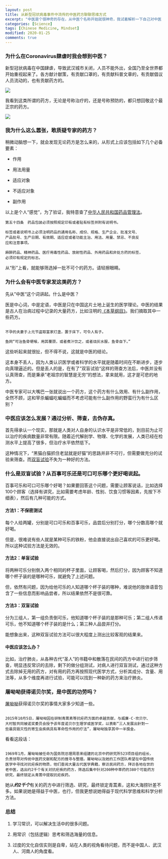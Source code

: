 ```yaml
---
layout: post
title: 从新型冠状病毒事件中流传的中医药方聊聊思维方式
excerpt: "中医是个很神奇的存在，从中医个名称开始就很神奇，我试着解析一下自己对中医（主要是思维模式）的理解。"
categories: [Science]
tags: [Chinese Medicine, Mindset]
modified: 2020-01-25
comments: true
---
```



### 为什么在Coronavirus肆虐时我会想到中医？

新型冠状病毒在中国肆虐，导致武汉城市关闭，人员不能外出，全国乃至全世界都开始重视起来了。各方献计献策，有贡献口罩的，有贡献科普文章的，有贡献倡议人员流动的，也有贡献药方的。

![](/img/202001251.png)

我看到这类所谓的药方，无论是号称治疗的，还是号称预防的，都只想回敬这个最正宗的药方。

![](/img/202001252.png)

### 我为什么这么嚣张，敢质疑专家的药方？

稍微动脑想一下，就会发现无论药方是怎么来的，从形式上应该包括如下几个必备要素：

- 作用

- 用法用量

- 适应对象

- 不适应对象

- 副作用

以上是个人“感觉”，为了验证，我特意查了[中华人民共和国药品管理法](https://zh.wikipedia.org/wiki/%E4%B8%AD%E5%8D%8E%E4%BA%BA%E6%B0%91%E5%85%B1%E5%92%8C%E5%9B%BD%E8%8D%AF%E5%93%81%E7%AE%A1%E7%90%86%E6%B3%95)。

```
第五十四条　药品包装必须按照规定印有或者贴有标签并附有说明书。

标签或者说明书上必须注明药品的通用名称、成份、规格、生产企业、批准文号、
产品批号、生产日期、有效期、适应症或者功能主治、用法、用量、禁忌、不良反
应和注意事项。

麻醉药品、精神药品、医疗用毒性药品、放射性药品、外用药品和非处方药的标签，
必须印有规定的标志。
```

从“形”上看，就能够筛选掉一批不可个的药方。请轻擦眼睛。

### 为什么会有中医专家发这类药方？

先从”中医“这个词讲起。什么是中医？

医是中心词，中是定语，中医是只在中国这片土地上诞生的医学理论。中医的结果是古人在治病过程中记录的大量药方，比如注明的[《本草纲目》](https://zh.wikipedia.org/zh-cn/%E6%9C%AC%E8%8D%89%E7%BA%B2%E7%9B%AE)。我们摘取其中一些药方。

```

不孕的夫妻于上元节盗取富家灯盏，置于床下，可令人有子。

鱼网“可治鱼骨哽喉，用其覆颈，或者煮汁饮之，或者烧灰水服，鱼骨自下。”
```

这些听起来就很扯，但不得不说，这就是中医的结论。

这本身不丢人，因为人类认识医学或者科学的水平就是随着时间在不断进步，逐步向真理逼近的。但是丢人的是，在有了”双盲试验“这样的筛查方法后，中医并没有认真筛查，而是秉承”老祖宗的智慧是无穷“的想法，拿来就用，这才是可悲的地方。

中医专家可以大嘴巴一张就说出一个药方，这个药方有什么效用、有什么副作用，全然不顾，这和宰杀蝙蝠吃蝙蝠而不考虑可能有什么副作用的野蛮行为有什么区别？

### 中医应该怎么发展？通过分析、筛查，去伪存真。

首先得承认一个现实，那就是人类对人自身的认识水平是非常低的，到目前为止可以治疗的疾病数量非常有限。随着近代解剖学、物理、化学的发展，人类已经在检测水平上提高了很多，但治疗水平依然低下。

这种情况下，“黑猫白猫抓住老鼠就是好猫”的思路并非不可行，但需要做充分的试验来筛查。而[双盲试验](https://zh.wikipedia.org/zh-cn/%E9%9B%99%E7%9B%B2)不失为一种好的方法。

### 什么是双盲试验？从百事可乐还是可口可乐哪个更好喝说起。

百事可乐和可口可乐哪个好喝？如果要回答这个问题，需要让顾客说话，比如选择100个顾客（选择有讲究，比如需要考虑年龄、性别、饮食习惯等因素，先按下不细表），然后有几种可能的方式。

#### 方法1：不保密测试

每个人给两罐，分别是可口可乐和百事可乐，品尝后分别打分，哪个分数高哪个就好喝。

但是，很难说有些人就是某种可乐的铁粉，他会直接说出自己喜欢的可乐更好喝。所以这种试验方法是无效的。

#### 方法2：单盲试验

将两种可乐分别倒入两个相同的杯子里面，让顾客喝，然后打分，因为顾客不知道哪个杯子装的是哪种可乐，就避免了上述问题。

但，依然有问题，因为给他可乐的人知道哪个杯子装的哪种，难说他的肢体语音包含了一些信息而影响品尝者，所以结果依然不是很可靠。

#### 方法3：双盲试验

分为三组人，第一组负责倒可乐，他知道哪个杯子装的是那种可乐；第二组人传递可乐，他不知道哪个杯子装的是什么；第三种人品尝并打分。

能想象出来，这种双盲试验方法可以很大程度上测出比较客观的结果来。

#### 中医应该怎么办？

比如，治疗肺炎，从各种古代“圣人”的书籍中和散落在民间的药方中进行初步筛查，明显违反常识的去除，剩下的做分组测试，对病人进行双盲测试，通过这种方式去除掉无用的药方，对有用的药方再按照现代医学方式，分析其成分、含量、用法等，从多个维度再进行试验，可能可以找到一种新的药方来治疗肺炎。

### 屠呦呦获得诺贝尔奖，是中医的功劳吗？

[屠呦呦](https://zh.wikipedia.org/wiki/%E5%B1%A0%E5%91%A6%E5%91%A6)获得诺贝尔奖的事情大家多少知道一些。

```

2015年10月5日，屠呦呦因在研制青蒿素等抗疟药方面的卓越贡献，与威廉·C·坎贝尔、
大村智共同被诺奖委员会授予该年度诺贝尔生理学或医学奖，以表彰“三人发展出針對一
些最具毁灭性的寄生虫疾病具有革命性作用的疗法”，屠呦呦独享其中一半獎金。
```

看看这段话：

```

1969年1月，屠呦呦被任命为国务院总理周恩来组建的北京中药研究所523项目组的组长，
负责领导对传统中医药文献和配方的搜寻与整理。屠呦呦以及她的工作团队希望在中国传统
医学中寻找对抗疟疾的物质，他们查阅大量古代医学典籍，察访民间药方，拜访各地在世的
老中医，选出约2千个有关对抗疟疾的药方，筛选后集中针对200种中草药的380个可能药方
研究，最终锁定从青蒿中提取抗疟疾药。
```

她从***约2千个***有关的药方中进行筛选、研究，最终锁定青蒿素，这和大海捞针差不多。如果说她是得益于中医，也行，但我更想说她得益于现代科学思维和科学分析方法。

### 总结

1. 学习常识，可以解决生活中的很多问题。

2. 用常识（包括逻辑）思考和筛选海量的信息。

3. 过度的文化自信实则是自卑，站在人类的视角看待问题，而不是中国人、武汉人、河南人的角度看。
